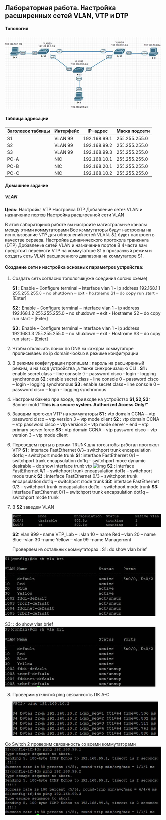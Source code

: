 ## Лабораторная работа. Настройка расширенных сетей VLAN, VTP и DTP

#### Топология

![img](img/1.jpg)

#### Таблица адресации

| Заголовок таблицы | Интерфейс | IP-адрес     | Маска подсети |
| ----------------- | --------- | ------------ | ------------- |
| S1                | VLAN 99   | 192.168.99.1 | 255.255.255.0 |
| S2                | VLAN 99   | 192.168.99.2 | 255.255.255.0 |
| S3                | VLAN 99   | 192.168.99.3 | 255.255.255.0 |
| PC-A              | NIC       | 192.168.10.1 | 255.255.255.0 |
| PC-B              | NIC       | 192.168.20.1 | 255.255.255.0 |
| PC-C              | NIC       | 192.168.10.2 | 255.255.255.0 |

 

#### **Домашнее задание**

##### VLAN

**Цель:** Настройка VTP Настройка DTP Добавление сетей VLAN и назначение портов Настройка расширенной сети VLAN 

В этой лабораторной работе вы настроите магистральные каналы между этими коммутаторами
 Все коммутаторы будут настроены на использование VTP для обновлений сетей VLAN. S2 будет настроен в качестве сервера. 
 Настройка динамического протокола транкинга (DTP)
 Добавление сетей VLAN и назначение портов
 В 4 части вам предстоит перевести VTP на коммутаторе S1 в прозрачный режим и создать сеть VLAN расширенного диапазона на коммутаторе S1.

#### Создание сети и настройка основных параметров устройства:

1.  Создать сеть согласно топологии(уже соединил согсно схеме)
    
     **S1 :** Enable – Configure terminal – interface vlan 1 – ip address 192.168.1.1 255.255.255.0 – no shutdown – exit - hostname S1 – do copy run start – [Enter] 

    **S2 :** Enable – Configure terminal – interface vlan 1 – ip address 192.168.1.2 255.255.255.0 – no shutdown – exit -  Hostname S2 – do copy run start – [Enter]
    
    **S3 :** Enable – Configure terminal – interface vlan 1 – ip address 192.168.1.3 255.255.255.0 – no shutdown – exit - Hostname S3 – do copy run start – [Enter]
    
2.  Чтобы отключить поиск по DNS на каждом коммутаторе прописываем
    no ip domain-lookup в режиме конфигурации

3.  В режиме конфигурации пропишем : пароль на расширенный режим, и на вход устройства ,а также синхронизацию CLI . 
    **S1 :** enable secret class – line console 0 – password cisco – login - logging synchronous
     **S2 :** enable secret class – line console 0 – password cisco – login - logging synchronous 
     **S3 :** enable secret class – line console 0 – password cisco – login - logging synchronous

4.  Настроим баннер при входе, при входе на устройство 
    **S1,S2,S3:** Banner motd “**This is a secure system. Authorized Access Only!”**

5.  Заводим протокол VTP на коммутаторы
    **S1 :** vtp domain CCNA – vtp password cisco – vtp version 3 – vtp mode client 
    **S2 :** vtp domain CCNA – vtp password cisco – vtp version 3 – vtp mode server – end – vtp primary server force
    **S3 :** vtp domain CCNA – vtp password cisco – vtp version 3 – vtp mode client

6.  Переведем порты в режим TRUNK для того,чтобы работал протокол VTP
    **S1 :** interface  FastEthernet 0/3– switchport trunk encapsulation dot1q – switchport mode trunk
    **S1:** interface FastEthernet 0/1 – switchport trunk encapsulation dot1q – switchport mode dynamic desirable – do show interface trunk vtp
    ![img](C:\Users\Admin\Documents\GitHub\OTUS_Network\VLAN\img\2.jpg)
    **S2 :** interface FastEthernet 0/1 – switchport trunk encapsulation dot1q – switchport mode trunk
    **S2 :** interface FastEthernet 0/3 – switchport trunk encapsulation dot1q – switchport mode trunk
    **S3:** interface FastEthernet 0/3 – switchport trunk encapsulation dot1q – switchport mode trunk
    **S3:** interface FastEthernet 0/1 – switchport trunk encapsulation dot1q – switchport mode trunk

7.  В **S2** заведем VLAN


     ![img](img/2.jpg)


    **S2:** vlan 999 – name VTP_Lab – : vlan 10 – name Red – vlan 20 – name Blue –vlan 30 –name Yellow – vlan 99 –name Management  
    
    Проверяем на остальных коммутаторах :
    S1: do show vlan brief

   ![img](img/3.jpg) 

   S3: : do show vlan brief
    ![img](img/4.jpg)

8. Проверим утилитой  ping  связанность ПК A-C

   

   ![img](img/5.jpg)

   

 Со  Switch 2 проверим связанность со всеми коммутаторами
 ![img](img/6.jpg)





